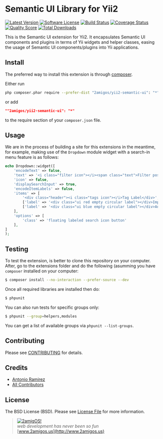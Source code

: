 # Semantic UI Library for Yii2

[![Latest Version](https://img.shields.io/github/release/2amigos/yii2-semantic-ui.svg?style=flat-square)](https://github.com/2amigos/yii2-semantic-ui/releases)
[![Software License](https://img.shields.io/badge/license-BSD-brightgreen.svg?style=flat-square)](LICENSE.md)
[![Build Status](https://img.shields.io/travis/2amigos/yii2-semantic-ui/master.svg?style=flat-square)](https://travis-ci.org/2amigos/yii2-semantic-ui)
[![Coverage Status](https://img.shields.io/scrutinizer/coverage/g/2amigos/yii2-semantic-ui.svg?style=flat-square)](https://scrutinizer-ci.com/g/2amigos/yii2-semantic-ui/code-structure)
[![Quality Score](https://img.shields.io/scrutinizer/g/2amigos/yii2-semantic-ui.svg?style=flat-square)](https://scrutinizer-ci.com/g/2amigos/yii2-semantic-ui)
[![Total Downloads](https://img.shields.io/packagist/dt/2amigos/yii2-semantic-ui.svg?style=flat-square)](https://packagist.org/packages/2amigos/yii2-semantic-ui)


This is the Semantic UI extension for Yii2. It encapsulates Semantic UI components and plugins in terms of Yii widgets 
and helper classes, easing the usage of Semantic UI components/plugins into Yii applications.

## Install

The preferred way to install this extension is through [composer](http://getcomposer.org/download/).

Either run

```sh
php composer.phar require --prefer-dist "2amigos/yii2-semantic-ui": "*"
```

or add

```json
""2amigos/yii2-semantic-ui": "*"
```

to the require section of your `composer.json` file. 

## Usage

We are in the process of building a site for this extensions in the meantime, for example, making use of the `Dropdown` 
module widget with a search-in menu feature is as follows:

``` php
echo Dropdown::widget([
    'encodeText' => false,
    'text' => '<i class="filter icon"></i><span class="text">Filter posts</span>',
    'icon' => false,
    'displaySearchInput' => true,
    'encodeItemLabels' => false,
    'items' => [
        '<div class="header"><i class="tags icon"></i>Tag Label</div>',
        ['label' => '<div class="ui red empty circular label"></div>Important'],
        ['label' => '<div class="ui blue empty circular label"></div>Announcement']
    ],
    'options' => [
        'class' => 'floating labeled search icon button'
    ],
]
);
```

## Testing  

To test the extension, is better to clone this repository on your computer. After, go to the extensions folder and do
the following (asumming you have `composer` installed on your computer: 

``` bash 
$ composer install --no-interaction --prefer-source --dev
```
Once all required libraries are installed then do: 

```bash 
$ phpunit
```

You can also run tests for specific groups only: 

```bash 
$ phpunit --group=helpers,modules
``` 
You can get a list of available groups via `phpunit --list-groups`.


## Contributing

Please see [CONTRIBUTING](CONTRIBUTING.md) for details.

## Credits

- [Antonio Ramirez](https://github.com/tonydspaniard)
- [All Contributors](../../contributors)

## License

The BSD License (BSD). Please see [License File](LICENSE.md) for more information.

> [![2amigOS!](http://www.gravatar.com/avatar/55363394d72945ff7ed312556ec041e0.png)](http://www.2amigos.us)  
<i>web development has never been so fun</i>  
[www.2amigos.us](http://www.2amigos.us)
